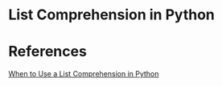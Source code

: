 # List Comprehension in Python


# References
[When to Use a List Comprehension in Python](https://realpython.com/list-comprehension-python/)
